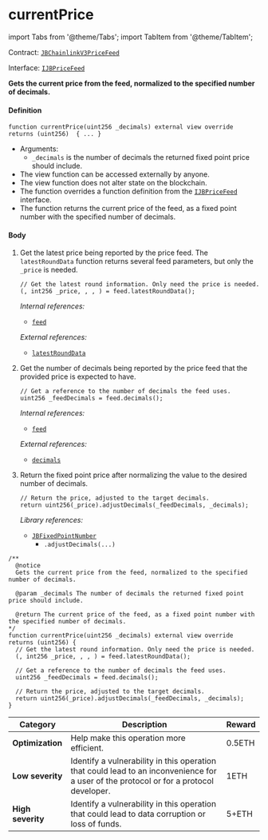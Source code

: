 # currentPrice

import Tabs from '@theme/Tabs';
import TabItem from '@theme/TabItem';

Contract: [`JBChainlinkV3PriceFeed`](/protocol/api/contracts/or-price-feeds/jbchainlinkv3pricefeed/README.md)​‌

Interface: [`IJBPriceFeed`](/protocol/api/interfaces/ijbpricefeed.md)

<Tabs>
<TabItem value="Step by step" label="Step by step">

**Gets the current price from the feed, normalized to the specified number of decimals.**

#### Definition

```
function currentPrice(uint256 _decimals) external view override returns (uint256)  { ... }
```

* Arguments:
  * `_decimals` is the number of decimals the returned fixed point price should include.
* The view function can be accessed externally by anyone.
* The view function does not alter state on the blockchain.
* The function overrides a function definition from the [`IJBPriceFeed`](/protocol/api/interfaces/ijbpricefeed.md) interface.
* The function returns the current price of the feed, as a fixed point number with the specified number of decimals.

#### Body

1.  Get the latest price being reported by the price feed. The `latestRoundData` function returns several feed parameters, but only the `_price` is needed.

    ```
    // Get the latest round information. Only need the price is needed.
    (, int256 _price, , , ) = feed.latestRoundData();
    ```

    _Internal references:_

    * [`feed`](/protocol/api/contracts/or-price-feeds/jbchainlinkv3pricefeed/properties/feed.md)

    _External references:_

    * [`latestRoundData`](https://docs.chain.link/docs/price-feeds-api-reference/#latestrounddata)
2.  Get the number of decimals being reported by the price feed that the provided price is expected to have.

    ```
    // Get a reference to the number of decimals the feed uses.
    uint256 _feedDecimals = feed.decimals();
    ```

    _Internal references:_

    * [`feed`](/protocol/api/contracts/or-price-feeds/jbchainlinkv3pricefeed/properties/feed.md)

    _External references:_

    * [`decimals`](https://docs.chain.link/docs/price-feeds-api-reference/#decimals)
3. Return the fixed point price after normalizing the value to the desired number of decimals.

    ```
    // Return the price, adjusted to the target decimals.
    return uint256(_price).adjustDecimals(_feedDecimals, _decimals);
    ```

    _Library references:_

    * [`JBFixedPointNumber`](/protocol/api/libraries/jbfixedpointnumber.md)
      * `.adjustDecimals(...)`

</TabItem>

<TabItem value="Code" label="Code">

```
/** 
  @notice 
  Gets the current price from the feed, normalized to the specified number of decimals.

  @param _decimals The number of decimals the returned fixed point price should include.

  @return The current price of the feed, as a fixed point number with the specified number of decimals.
*/
function currentPrice(uint256 _decimals) external view override returns (uint256) {
  // Get the latest round information. Only need the price is needed.
  (, int256 _price, , , ) = feed.latestRoundData();

  // Get a reference to the number of decimals the feed uses.
  uint256 _feedDecimals = feed.decimals();

  // Return the price, adjusted to the target decimals.
  return uint256(_price).adjustDecimals(_feedDecimals, _decimals);
}
```

</TabItem>

<TabItem value="Bug bounty" label="Bug bounty">

| Category          | Description                                                                                                                            | Reward |
| ----------------- | -------------------------------------------------------------------------------------------------------------------------------------- | ------ |
| **Optimization**  | Help make this operation more efficient.                                                                                               | 0.5ETH |
| **Low severity**  | Identify a vulnerability in this operation that could lead to an inconvenience for a user of the protocol or for a protocol developer. | 1ETH   |
| **High severity** | Identify a vulnerability in this operation that could lead to data corruption or loss of funds.                                        | 5+ETH  |

</TabItem>
</Tabs>
